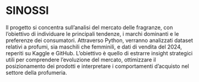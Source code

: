 # SINOSSI
Il progetto si concentra sull’analisi del mercato delle fragranze, con l’obiettivo di individuare le principali tendenze, i marchi dominanti e le preferenze dei consumatori. Attraverso Python, verranno analizzati dataset relativi a profumi, sia maschili che femminili, e dati di vendita del 2024, reperiti su Kaggle e GitHub. L’obiettivo è quello di estrarre insight strategici utili per comprendere l’evoluzione del mercato, ottimizzare il posizionamento dei prodotti e interpretare i comportamenti d’acquisto nel settore della profumeria.
